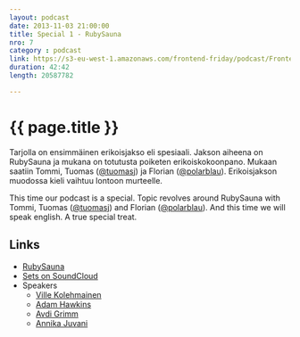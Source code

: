 ```yaml
---
layout: podcast
date: 2013-11-03 21:00:00
title: Special 1 - RubySauna
nro: 7
category : podcast
link: https://s3-eu-west-1.amazonaws.com/frontend-friday/podcast/Frontend-Friday-Special-1-RubySauna.mp3
duration: 42:42
length: 20587782

---
```

# {{ page.title }}

Tarjolla on ensimmäinen erikoisjakso eli spesiaali. Jakson aiheena on RubySauna ja mukana on totutusta poiketen erikoiskokoonpano. Mukaan saatiin Tommi, Tuomas ([@tuomasj](https://twitter.com/tuomasj)) ja Florian ([@polarblau](https://twitter.com/polarblau)). Erikoisjakson muodossa kieli vaihtuu lontoon murteelle.

This time our podcast is a special. Topic revolves around RubySauna with Tommi, Tuomas ([@tuomasj](https://twitter.com/tuomasj)) and Florian ([@polarblau](https://twitter.com/polarblau)). And this time we will speak english. A true special treat.


## Links
* [RubySauna](http://rubysauna.org)
* [Sets on SoundCloud](https://soundcloud.com/rubysauna/sets/rubysauna-30-10-2013)
* Speakers
    * [Ville Kolehmainen](https://twitter.com/villek)
    * [Adam Hawkins](https://twitter.com/adman65)
    * [Avdi Grimm](https://twitter.com/avdi)
    * [Annika Juvani](https://twitter.com/AnnikaJuvani)


